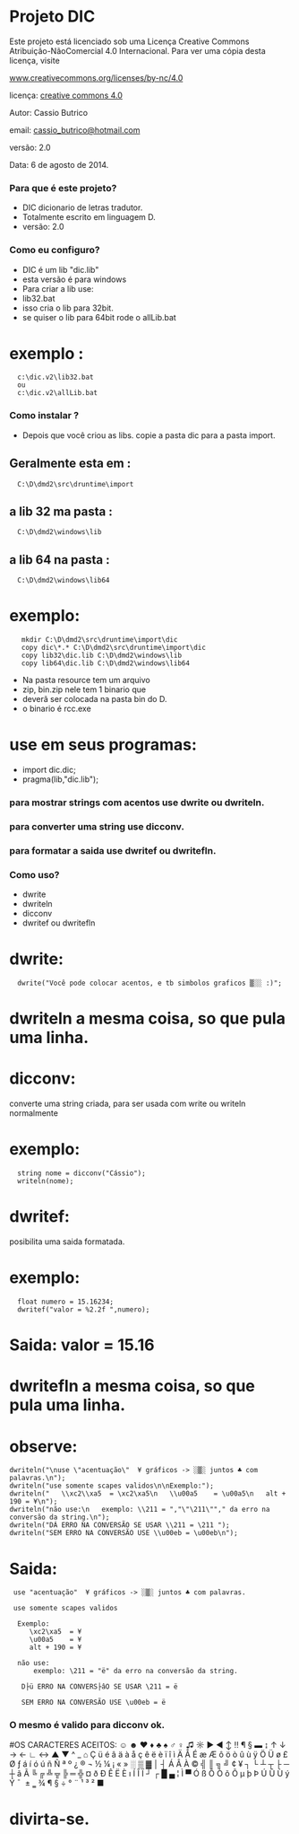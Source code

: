 # Projeto DIC #

 Este projeto está licenciado sob uma
 Licença Creative Commons
 Atribuição-NãoComercial 4.0 Internacional.
 Para ver uma cópia desta licença, visite

 www.creativecommons.org/licenses/by-nc/4.0

 licença: [creative commons 4.0](http://creativecommons.org/licenses/by-nc/4.0/)

 Autor: Cassio Butrico

 email: cassio_butrico@hotmail.com

 versão: 2.0

 Data: 6 de agosto de 2014.


### Para que é este projeto? ###

* DIC dicionario de letras tradutor.
* Totalmente escrito em linguagem D.
* versão: 2.0

### Como eu configuro? ###

* DIC é um lib "dic.lib"
* esta versão é para windows
* Para criar a lib use:
*  lib32.bat
* isso cria o lib para 32bit.
* se quiser o lib para 64bit rode o allLib.bat

# exemplo :
      c:\dic.v2\lib32.bat
	  ou
	  c:\dic.v2\allLib.bat

### Como instalar ? ###

* Depois que você criou as libs.
copie a pasta dic para a pasta import.

## Geralmente esta em :
      C:\D\dmd2\src\druntime\import

## a lib 32 ma pasta :
      C:\D\dmd2\windows\lib
  
## a lib 64 na pasta :
      C:\D\dmd2\windows\lib64
  
# exemplo:
       mkdir C:\D\dmd2\src\druntime\import\dic
       copy dic\*.* C:\D\dmd2\src\druntime\import\dic
       copy lib32\dic.lib C:\D\dmd2\windows\lib
       copy lib64\dic.lib C:\D\dmd2\windows\lib64
	   
	   
* Na pasta resource tem um arquivo 
* zip, bin.zip nele tem 1 binario que 
* deverã ser colocada na pasta bin do D.
* o binario é rcc.exe 

	   
# use em seus programas:  
* import dic.dic;
* pragma(lib,"dic.lib");

### para mostrar strings com acentos use dwrite ou dwriteln.
### para converter uma string use dicconv.	 
### para formatar a saida use dwritef ou dwritefln.  

### Como uso? ###

* dwrite
* dwriteln
* dicconv
* dwritef ou dwritefln

# dwrite:
      dwrite("Você pode colocar acentos, e tb simbolos graficos ▒░░ :)";

# dwriteln a mesma coisa, so que pula uma linha.

# dicconv:
converte uma string criada, para ser usada com write ou writeln normalmente

# exemplo:
      string nome = dicconv("Cássio");
      writeln(nome);
	  
# dwritef:
posibilita uma saida formatada.

# exemplo:
      float numero = 15.16234;
	  dwritef("valor = %2.2f ",numero);
	  
# Saida: valor = 15.16
      
# dwritefln a mesma coisa, so que pula uma linha.


# observe:
    dwriteln("\nuse \"acentuação\"  ¥ gráficos -> ░▒░ juntos ♣ com palavras.\n");
    dwriteln("use somente scapes validos\n\nExemplo:");
    dwriteln("   \\xc2\\xa5  = \xc2\xa5\n   \\u00a5    = \u00a5\n   alt + 190 = ¥\n");
    dwriteln("não use:\n   exemplo: \\211 = ","\"\211\""," da erro na conversão da string.\n");
    dwriteln("DÁ ERRO NA CONVERSÃO SE USAR \\211 = \211 ");
    dwriteln("SEM ERRO NA CONVERSÃO USE \\u00eb = \u00eb\n");
# Saida:
     use "acentuação"  ¥ gráficos -> ░▒░ juntos ♣ com palavras.

     use somente scapes validos

      Exemplo:
         \xc2\xa5  = ¥
         \u00a5    = ¥
         alt + 190 = ¥

      não use:
          exemplo: \211 = "ë" da erro na conversão da string.

       D├ü ERRO NA CONVERS├âO SE USAR \211 = ë 

       SEM ERRO NA CONVERSÃO USE \u00eb = ë

### O mesmo é valido para dicconv ok.

#OS CARACTERES ACEITOS:
  ☺ ☻ ♥ ♦ ♣ ♠ ♂ ♀ ♫ ☼ ► ◄ ↕ ‼ ¶ § ▬ ↨ ↑ ↓ → ← ∟ ↔ ▲ ▼ ^ _ ⌂ Ç ü é â ä à
  å ç ê ë è ï î ì Ä Å É æ Æ ô ö ò û ù ÿ Ö Ü ø £ Ø ƒ á í ó ú ñ Ñ ª º
  ¿ ® ¬ ½ ¼ ¡ « » ░ ▒ ▓ │ ┤ Á Â À © ╣ ║ ╗ ╝ ¢ ¥ ┐ └ ┴ ┬ ├ ─ ┼ ã Ã ╚ ╔
  ╩ ╦ ╠ ═ ╬ ¤ ð Ð Ê Ë È ı Í Î Ï ┘ ┌ █ ▄ ¦ Ì ▀ Ó ß Ô Ò õ Õ µ þ Þ Ú Û
  Ù ý Ý ¯ ­ ± ‗ ¾ ¶ § ÷ ° ¨ ¹ ³ ² ■

# divirta-se.